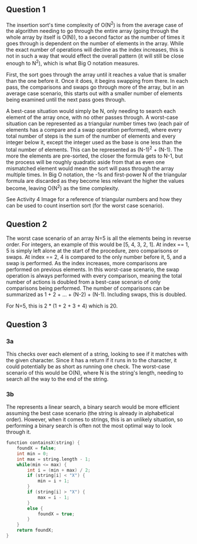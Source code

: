 ## Question 1

The insertion sort's time complexity of O(N<sup>2</sup>) is from the average case of the algorithm needing to go through the entire array (going through the whole array by itself is O(N)), to a second factor as the number of times it goes through is dependent on the number of elements in the array. While the exact number of operations will decline as the index increases, this is not in such a way that would effect the overall pattern (it will still be close enough to N<sup>2</sup>), which is what Big O notation measures.

First, the sort goes through the array until it reaches a value that is smaller than the one before it. Once it does, it begins swapping from there. In each pass, the comparisons and swaps go through more of the array, but in an average case scenario, this starts out with a smaller number of elements being examined until the next pass goes through.

A best-case situation would simply be N, only needing to search each element of the array once, with no other passes through. A worst-case situation can be represented as a triangular number times two (each pair of elements has a compare and a swap operation performed), where every total number of steps is the sum of the number of elements and every integer below it, except the integer used as the base is one less than the total number of elements. This can be represented as (N-1)<sup>2</sup> + (N-1). The more the elements are pre-sorted, the closer the formula gets to N-1, but the process will be roughly quadratic aside from that as even one mismatched element would mean the sort will pass through the array multiple times. In Big O notation, the -1s and first-power N of the triangular formula are discarded as they become less relevant the higher the values become, leaving O(N<sup>2</sup>) as the time complexity.

See Activity 4 Image for a reference of triangular numbers and how they can be used to count insertion sort (for the worst case scenario).

## Question 2

The worst case scenario of an array N=5 is all the elements being in reverse order. For integers, an example of this would be [5, 4, 3, 2, 1]. At index == 1, 5 is simply left alone at the start of the procedure, zero comparisons or swaps. At index == 2, 4 is compared to the only number before it, 5, and a swap is performed. As the index increases, more comparisons are performed on previous elements. In this worst-case scenario, the swap operation is always performed with every comparison, meaning the total number of actions is doubled from a best-case scenario of only comparisons being performed. The number of comparisons can be summarized as 1 + 2 + ... + (N-2) + (N-1). Including swaps, this is doubled.

For N=5, this is 2 * (1 + 2 + 3 + 4) which is 20.

## Question 3

### 3a

This checks over each element of a string, looking to see if it matches with the given character. Since it has a return if it runs in to the character, it could potentially be as short as running one check. The worst-case scenario of this would be O(N), where N is the string's length, needing to search all the way to the end of the string.

### 3b

The represents a linear search, a binary search would be more efficient assuming the best case scenario (the string is already in alphabetical order). However, when it comes to strings, this is an unlikely situation, so performing a binary search is often not the most optimal way to look through it.

```c++
function containsX(string) {
	foundX = false;
	int min = 0;
	int max = string.length - 1;
	while(min <= max) {
		int i = (min + max) / 2;
		if (string[i] < "X") {
			min = i + 1;
		}
		if (string[i] > "X") {
			max = i - 1;
		}
		else {
			foundX = true; 
		}
	}
	return foundX; 
}
```
